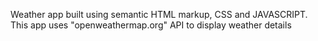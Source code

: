 Weather app built using semantic HTML markup, CSS and JAVASCRIPT.
This app uses "openweathermap.org" API to display weather details
